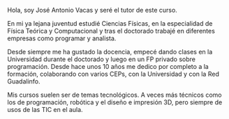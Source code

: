 Hola, soy José Antonio Vacas y seré el tutor de este curso. 

En mi ya lejana juventud estudié Ciencias Físicas, en la especialidad de Física Teórica y Computacional y tras el doctorado trabajé en diferentes empresas como programar y analista. 

Desde siempre me ha gustado la docencia, empecé dando clases en la Universidad durante el doctorado y luego en un FP privado sobre programación.  Desde hace unos 10 años me dedico por completo a la formación, colaborando con varios CEPs, con la Universidad y con la Red Guadalinfo.

Mis cursos suelen ser de temas tecnológicos. A veces más técnicos como los de programación, robótica y el diseño e impresión 3D,  pero siempre de usos de las TIC en el aula.


